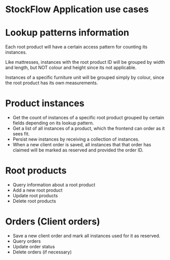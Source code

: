 # StockFlow Application use cases

# Lookup patterns information

Each root product will have a certain access pattern for counting its instances.

Like mattresses, instances with the root product ID will be grouped by width and length, but NOT colour and height since its not applicable.

Instances of a specific furniture unit will be grouped simply by colour, since the root product has its own measurements. 

# Product instances

- Get the count of instances of a specific root product grouped by certain fields depending on its lookup pattern.
- Get a list of all instances of a product, which the frontend can order as it sees fit.
- Persist new instances by receiving a collection of instances.
- When a new client order is saved, all instances that that order has claimed will be marked as reserved and provided the order ID.

# Root products

- Query information about a root product
- Add a new root product
- Update root products
- Delete root products

# Orders (Client orders)

- Save a new client order and mark all instances used for it as reserved.
- Query orders
- Update order status
- Delete orders (if necessary)